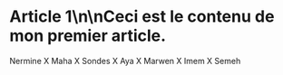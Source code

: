 # Article 1\n\nCeci est le contenu de mon premier article.
Nermine X Maha X Sondes X Aya X Marwen X Imem X Semeh